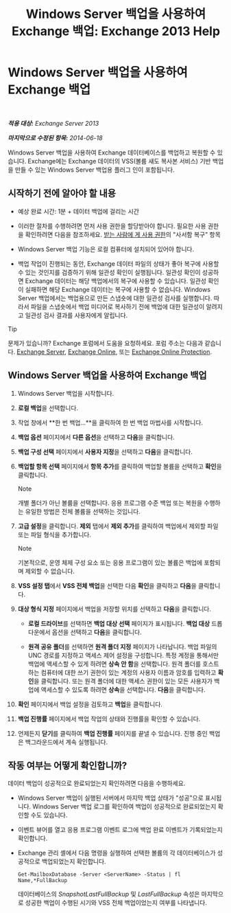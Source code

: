 ﻿---
title: 'Windows Server 백업을 사용하여 Exchange 백업: Exchange 2013 Help'
TOCTitle: Windows Server 백업을 사용하여 Exchange 백업
ms:assetid: 188a8291-0a41-4ca2-b6d2-94242e2b1ffc
ms:mtpsurl: https://technet.microsoft.com/ko-kr/library/Dd876854(v=EXCHG.150)
ms:contentKeyID: 50482566
ms.date: 05/22/2018
mtps_version: v=EXCHG.150
ms.translationtype: MT
---

# Windows Server 백업을 사용하여 Exchange 백업

 

_**적용 대상:** Exchange Server 2013_

_**마지막으로 수정된 항목:** 2014-06-18_

Windows Server 백업을 사용하여 Exchange 데이터베이스를 백업하고 복원할 수 있습니다. Exchange에는 Exchange 데이터의 VSS(볼륨 섀도 복사본 서비스) 기반 백업을 만들 수 있는 Windows Server 백업용 플러그 인이 포함됩니다.

## 시작하기 전에 알아야 할 내용

  - 예상 완료 시간: 1분 + 데이터 백업에 걸리는 시간

  - 이러한 절차를 수행하려면 먼저 사용 권한을 할당받아야 합니다. 필요한 사용 권한을 확인하려면 다음을 참조하세요. [받는 사람에 게 사용 권한](recipients-permissions-exchange-2013-help.md)의 "사서함 복구" 항목

  - Windows Server 백업 기능은 로컬 컴퓨터에 설치되어 있어야 합니다.

  - 백업 작업이 진행되는 동안, Exchange 데이터 파일의 상태가 좋아 복구에 사용할 수 있는 것인지를 검증하기 위해 일관성 확인이 실행됩니다. 일관성 확인이 성공하면 Exchange 데이터는 해당 백업에서의 복구에 사용할 수 있습니다. 일관성 확인이 실패하면 해당 Exchange 데이터는 복구에 사용할 수 없습니다. Windows Server 백업에서는 백업용으로 만든 스냅숏에 대한 일관성 검사를 실행합니다. 따라서 파일을 스냅숏에서 백업 미디어로 복사하기 전에 백업에 대한 일관성이 알려지고 일관성 검사 결과를 사용자에게 알립니다.


> [!TIP]
> 문제가 있습니까? Exchange 포럼에서 도움을 요청하세요. 포럼 주소는 다음과 같습니다. <A href="https://go.microsoft.com/fwlink/p/?linkid=60612">Exchange Server</A>, <A href="https://go.microsoft.com/fwlink/p/?linkid=267542">Exchange Online</A>, 또는 <A href="https://go.microsoft.com/fwlink/p/?linkid=285351">Exchange Online Protection</A>.



## Windows Server 백업을 사용하여 Exchange 백업

1.  Windows Server 백업을 시작합니다.

2.  **로컬 백업**을 선택합니다.

3.  작업 창에서 **한 번 백업...**을 클릭하여 한 번 백업 마법사를 시작합니다.

4.  **백업 옵션** 페이지에서 **다른 옵션**을 선택하고 **다음**을 클릭합니다.

5.  **백업 구성 선택** 페이지에서 **사용자 지정**을 선택하고 **다음**을 클릭합니다.

6.  **백업할 항목 선택** 페이지에서 **항목 추가**를 클릭하여 백업할 볼륨을 선택하고 **확인**을 클릭합니다.
    

    > [!NOTE]
    > 개별 폴더가 아닌 볼륨을 선택합니다. 응용 프로그램 수준 백업 또는 복원을 수행하는 유일한 방법은 전체 볼륨을 선택하는 것입니다.



7.  **고급 설정**을 클릭합니다. **제외** 탭에서 **제외 추가**를 클릭하여 백업에서 제외할 파일 또는 파일 형식을 추가합니다.
    

    > [!NOTE]
    > 기본적으로, 운영 체제 구성 요소 또는 응용 프로그램이 있는 볼륨은 백업에 포함되며 제외할 수 없습니다.



8.  **VSS 설정 탭**에서 **VSS 전체 백업**을 선택한 다음 **확인**을 클릭하고 **다음**을 클릭합니다.

9.  **대상 형식 지정** 페이지에서 백업을 저장할 위치를 선택하고 **다음**을 클릭합니다.
    
      - **로컬 드라이브**를 선택하면 **백업 대상 선택** 페이지가 표시됩니다. **백업 대상** 드롭다운에서 옵션을 선택하고 **다음**을 클릭합니다.
    
      - **원격 공유 폴더**를 선택하면 **원격 폴더 지정** 페이지가 나타납니다. 백업 파일의 UNC 경로를 지정하고 액세스 제어 설정을 구성합니다. 특정 계정을 통해서만 백업에 액세스할 수 있게 하려면 **상속 안 함**을 선택합니다. 원격 폴더를 호스트하는 컴퓨터에 대한 쓰기 권한이 있는 계정의 사용자 이름과 암호를 입력하고 **확인**을 클릭합니다. 또는 원격 폴더에 대한 액세스 권한이 있는 모든 사용자가 백업에 액세스할 수 있도록 하려면 **상속**을 선택합니다. **다음**을 클릭합니다.

10. **확인** 페이지에서 백업 설정을 검토하고 **백업**을 클릭합니다.

11. **백업 진행률** 페이지에서 백업 작업의 상태와 진행률을 확인할 수 있습니다.

12. 언제든지 **닫기**를 클릭하여 **백업 진행률** 페이지를 끝낼 수 있습니다. 진행 중인 백업은 백그라운드에서 계속 실행됩니다.

## 작동 여부는 어떻게 확인합니까?

데이터 백업이 성공적으로 완료되었는지 확인하려면 다음을 수행하세요.

  - Windows Server 백업이 실행된 서버에서 마지막 백업 상태가 "성공"으로 표시됩니다. Windows Server 백업 로그를 확인하여 백업이 성공적으로 완료되었는지 확인할 수도 있습니다.

  - 이벤트 뷰어를 열고 응용 프로그램 이벤트 로그에 백업 완료 이벤트가 기록되었는지 확인합니다.

  - Exchange 관리 셸에서 다음 명령을 실행하여 선택한 볼륨의 각 데이터베이스가 성공적으로 백업되었는지 확인합니다.
    
        Get-MailboxDatabase -Server <ServerName> -Status | fl Name,*FullBackup
    
    데이터베이스의 *SnapshotLastFullBackup* 및 *LastFullBackup* 속성은 마지막으로 성공한 백업이 수행된 시기와 VSS 전체 백업이었는지 여부를 나타냅니다.

